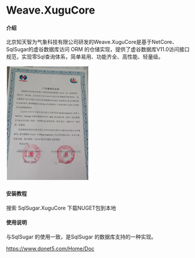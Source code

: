 # Weave.XuguCore

#### 介绍
北京知天智为气象科技有限公司研发的Weave.XuguCore是基于NetCore、SqlSugar的虚谷数据库访问 ORM 的仓储实现，提供了虚谷数据库V11.0访问接口规范，实现零Sql查询体系，简单易用、功能齐全、高性能、轻量级。

![与虚谷公司产品的互兼容认证](image.png)

#### 安装教程
搜索 SqlSugar.XuguCore
下载NUGET包到本地
 

#### 使用说明
与SqlSugar 的使用一致，是SqlSugar 的数据库支持的一种实现。

 https://www.donet5.com/Home/Doc

 
   